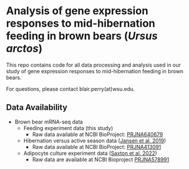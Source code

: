 # Analysis of gene expression responses to mid-hibernation feeding in brown bears (*Ursus arctos*)

This repo contains code for all data processing and analysis used in our study of gene expression responses to mid-hibernation feeding in brown bears.

For questions, please contact blair.perry(at)wsu.edu.

## Data Availability
- Brown bear mRNA-seq data 
	- Feeding experiment data (this study)
		- Raw data available at NCBI BioProject: [PRJNA640679](https://www.ncbi.nlm.nih.gov/bioproject/?term=PRJNA640679)
	- Hibernation versus active season data ([Jansen et al. 2019](https://www.nature.com/articles/s42003-019-0574-4))
		- Raw data available at NCBI BioProject: [PRJNA413091](https://www.ncbi.nlm.nih.gov/bioproject/?term=PRJNA413091)
	- Adipocyte culture experiment data ([Saxton et al. 2022](https://www.cell.com/iscience/fulltext/S2589-0042(22)01356-6))
		- Raw data are available at NCBI Bioproject [PRJNA578991](https://www.ncbi.nlm.nih.gov/bioproject/PRJNA578991)

